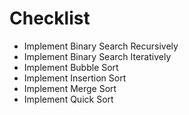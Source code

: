 # Checklist

* Implement Binary Search Recursively
* Implement Binary Search Iteratively
* Implement Bubble Sort
* Implement Insertion Sort
* Implement Merge Sort
* Implement Quick Sort
